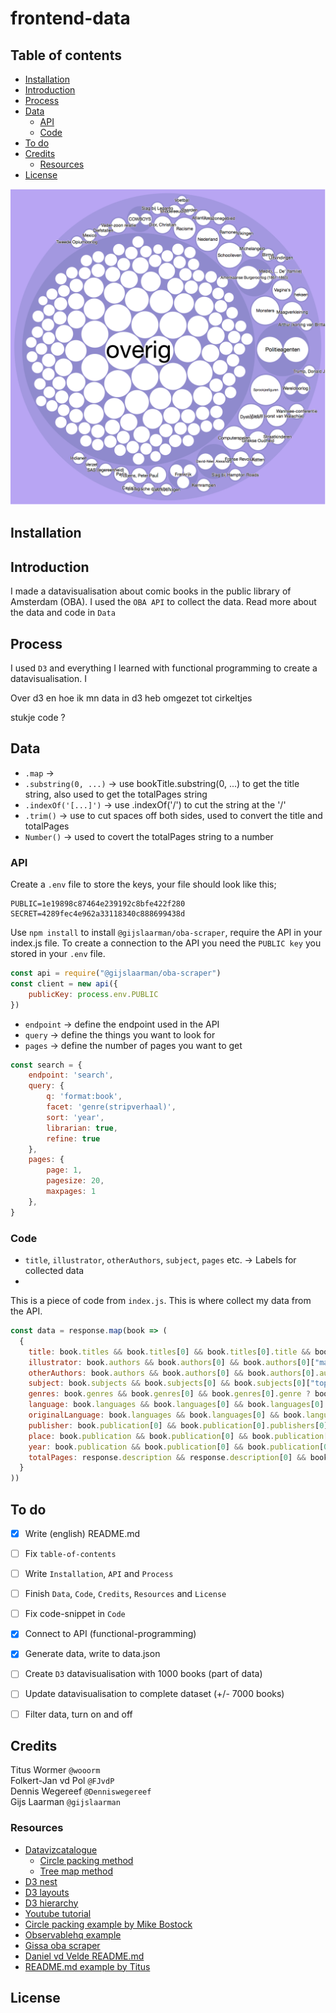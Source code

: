# frontend-data

## Table of contents

* [Installation](#installation)
* [Introduction](#introduction)    
* [Process](#process)   
* [Data](#data)    
  * [API](#API)    
  * [Code](#code)   
* [To do](#todo)
* [Credits](#credits)
  * [Resources](#resources)
* [License](#license)

![datavis](datavis.png)

## Installation



## Introduction

I made a datavisualisation about comic books in the public library of Amsterdam (OBA). I used the `OBA API` to collect the data. Read more about the data and code in `Data`

## Process

I used `D3` and everything I learned with functional programming to create a datavisualisation. I  

Over d3 en hoe ik mn data in d3 heb omgezet tot cirkeltjes

stukje code ?

## Data

* `.map` ->
* `.substring(0, ...)` -> use bookTitle.substring(0, ...) to get the title string, also used to get the totalPages string
* `.indexOf('[...]')` -> use .indexOf('/') to cut the string at the '/'
* `.trim()` -> use to cut spaces off both sides, used to convert the title and totalPages
* `Number()` -> used to covert the totalPages string to a number


### API

Create a `.env` file to store the keys, your file should look like this;
```
PUBLIC=1e19898c87464e239192c8bfe422f280
SECRET=4289fec4e962a33118340c888699438d
```

Use `npm install` to install `@gijslaarman/oba-scraper`, require the API in your index.js file. To create a connection to the API you need the `PUBLIC key` you stored in your `.env` file.
```js
const api = require("@gijslaarman/oba-scraper")
const client = new api({
    publicKey: process.env.PUBLIC
})
```

 * `endpoint` -> define the endpoint used in the API
 * `query` -> define the things you want to look for
 * `pages` -> define the number of pages you want to get

```js
const search = {
    endpoint: 'search',
    query: {
        q: 'format:book',
        facet: 'genre(stripverhaal)',
        sort: 'year',
        librarian: true,
        refine: true
    },
    pages: {
        page: 1,
        pagesize: 20,
        maxpages: 1
    },
}
```

### Code
* `title`, `illustrator`, `otherAuthors`, `subject`, `pages` etc. -> Labels for collected data
*

This is a piece of code from `index.js`. This is where collect my data from the API.
```js
const data = response.map(book => (
  {
    title: book.titles && book.titles[0] && book.titles[0].title && book.titles[0].title[0] ? book.titles[0].title[0]._ : null,
    illustrator: book.authors && book.authors[0] && book.authors[0]["main-author"] && book.authors[0]["main-author"][0] ? book.authors[0]["main-author"][0]._ : null,
    otherAuthors: book.authors && book.authors[0] && book.authors[0].author ? book.authors[0].author.map(author => ({author: author._})) : null,
    subject: book.subjects && book.subjects[0] && book.subjects[0]["topical-subject"] && book.subjects[0]["topical-subject"][0] ? book.subjects[0]["topical-subject"][0]._ : null,
    genres: book.genres && book.genres[0] && book.genres[0].genre ? book.genres[0].genre.map(genre => ({genre: genre._})) : null,
    language: book.languages && book.languages[0] && book.languages[0].language && book.languages[0].language[0] ? book.languages[0].language[0]['_'] : null,
    originalLanguage: book.languages && book.languages[0] && book.languages[0]['original-language'] ? book.languages[0]['original-language'][0]['_'] : null,
    publisher: book.publication[0] && book.publication[0].publishers[0] && book.publication[0].publishers[0].publisher[0] ? book.publication[0].publishers[0].publisher[0]._ : null,
    place: book.publication && book.publication[0] && book.publication[0].publishers && book.publication[0].publishers[0] && book.publication[0].publishers[0].publisher && book.publication[0].publishers[0].publisher[0] ? book.publication[0].publishers[0].publisher[0].$.place : null,
    year: book.publication && book.publication[0] && book.publication[0].year && book.publication[0].year[0]['_'] ? book.publication[0].year[0]['_'] : null,
    totalPages: response.description && response.description[0] && book.description[0]["physical-description"] && book.description[0]["physical-description"][0] ? book.description[0]["physical-description"][0]._ : null
  }
))
```

## To do

- [x] Write (english) README.md
- [ ] Fix `table-of-contents`
- [ ] Write `Installation`, `API` and `Process`
- [ ] Finish `Data`, `Code`, `Credits`, `Resources` and `License`
- [ ] Fix code-snippet in `Code`
- [x] Connect to API (functional-programming)
- [x] Generate data, write to data.json
- [ ] Create `D3` datavisualisation with 1000 books (part of data)
- [ ] Update datavisualisation to complete dataset (+/- 7000 books)
- [ ] Filter data, turn on and off


## Credits

Titus Wormer `@wooorm`    
Folkert-Jan vd Pol `@FJvdP`    
Dennis Wegereef `@Denniswegereef`    
Gijs Laarman `@gijslaarman`

### Resources

* [Datavizcatalogue](https://datavizcatalogue.com/)    
  * [Circle packing method](https://datavizcatalogue.com/methods/circle_packing.html)   
  * [Tree map method](https://datavizcatalogue.com/methods/treemap.html)    
* [D3 nest](http://learnjsdata.com/group_data.html)
* [D3 layouts](https://d3indepth.com/layouts/)
* [D3 hierarchy](https://github.com/d3/d3-hierarchy )   
* [Youtube tutorial](https://www.youtube.com/watch?v=Z0PpaI0UlkE)  
* [Circle packing example by Mike Bostock](https://bl.ocks.org/mbostock/7607535)
* [Observablehq  example](https://beta.observablehq.com/@mbostock/d3-circle-packing)   
* [Gissa oba scraper](https://www.npmjs.com/package/@gijslaarman/oba-scraper)   
* [Daniel vd Velde README.md](https://github.com/DanielvandeVelde/functional-programming#cheatsheet)
* [README.md example by Titus](https://github.com/wooorm/dictionary)

## License
